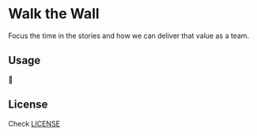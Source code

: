 # Walk the Wall

Focus the time in the stories and how we can deliver that value as a team.

## Usage

:thinking:

## License

Check [LICENSE](./LICENSE)
